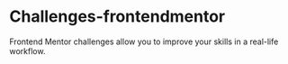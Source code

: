 # Challenges-frontendmentor
Frontend Mentor challenges allow you to improve your skills in a real-life workflow.



